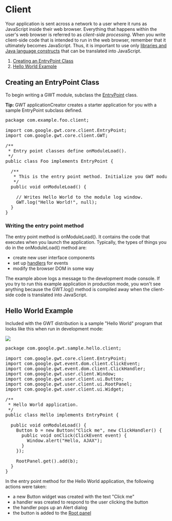 Client
===

<p>Your application is sent across a network to a user where it runs as JavaScript inside their web browser. Everything that happens within the user's web browser is
referred to as <i>client-side processing</i>. When you write client-side code that is intended to run in the web browser, remember that it ultimately becomes JavaScript. Thus, it
is important to use only <a href="DevGuideCodingBasics.html#DevGuideJavaCompatibility">libraries and Java language constructs</a> that can be translated into JavaScript.</p>

<ol class="toc" id="pageToc">
  <li><a href="#creating">Creating an EntryPoint Class</a></li>
  <li><a href="#hello">Hello World Example</a></li>
</ol>

<h2 id="creating">Creating an EntryPoint Class</h2>

<p>To begin writing a GWT module, subclass the <a href="/javadoc/latest/com/google/gwt/core/client/EntryPoint.html">EntryPoint</a> class.</p>

<p><strong>Tip:</strong> GWT applicationCreator creates a starter application for you with a sample EntryPoint subclass defined.</p>

<pre class="prettyprint">
package com.example.foo.client;

import com.google.gwt.core.client.EntryPoint;
import com.google.gwt.core.client.GWT;

/**
 * Entry point classes define onModuleLoad().
 */
public class Foo implements EntryPoint {

  /**
   * This is the entry point method. Initialize you GWT module here.
   */
  public void onModuleLoad() {

    // Writes Hello World to the module log window.
    GWT.log(&quot;Hello World!&quot;, null);
  }
}
</pre>

<h3>Writing the entry point method</h3>

<p>The entry point method is onModuleLoad(). It contains the code that executes when you launch the application. Typically, the types of things you do in the onModuleLoad() method
are:</p>

<ul>
<li>create new user interface components</li>

<li>set up <a href="DevGuideUiHandlers.html">handlers</a> for events</li>

<li>modify the browser DOM in some way</li>
</ul>



<p>
The example above logs a message to the development mode console.
If you try to run this example application in production mode, you won't see anything because the GWT.log() method is compiled away when the client-side code is translated into JavaScript.
</p>

<h2 id="hello">Hello World Example</h2>

<p>Included with the GWT distribution is a sample &quot;Hello World&quot;
program that looks like this when run in development mode:</p>

<p><img src="images/HelloWorld.png"/></p>

<pre class="prettyprint">
package com.google.gwt.sample.hello.client;

import com.google.gwt.core.client.EntryPoint;
import com.google.gwt.event.dom.client.ClickEvent;
import com.google.gwt.event.dom.client.ClickHandler;
import com.google.gwt.user.client.Window;
import com.google.gwt.user.client.ui.Button;
import com.google.gwt.user.client.ui.RootPanel;
import com.google.gwt.user.client.ui.Widget;

/**
 * Hello World application.
 */
public class Hello implements EntryPoint {

  public void onModuleLoad() {
    Button b = new Button(&quot;Click me&quot;, new ClickHandler() {
      public void onClick(ClickEvent event) {
        Window.alert(&quot;Hello, AJAX&quot;);
      }
    });

    RootPanel.get().add(b);
  }
}
</pre>

<p>In the entry point method for the Hello World application, the following actions were taken:</p>

<ul>
<li>a new Button widget was created with the text &quot;Click me&quot;</li>

<li>a handler was created to respond to the user clicking the button</li>

<li>the handler pops up an Alert dialog</li>

<li>the button is added to the <a href="/javadoc/latest/com/google/gwt/user/client/ui/RootPanel.html">Root panel</a></li>
</ul>


